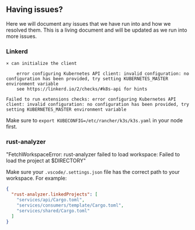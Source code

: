 ## Having issues?

Here we will document any issues that we have run into and how we resolved them. This is a living document and will be updated as we run into more issues.

### Linkerd

```console
× can initialize the client

    error configuring Kubernetes API client: invalid configuration: no configuration has been provided, try setting KUBERNETES_MASTER environment variable
    see https://linkerd.io/2/checks/#k8s-api for hints

Failed to run extensions checks: error configuring Kubernetes API client: invalid configuration: no configuration has been provided, try setting KUBERNETES_MASTER environment variable
```

Make sure to `export KUBECONFIG=/etc/rancher/k3s/k3s.yaml` in your node first.

### rust-analyzer

"FetchWorkspaceError: rust-analyzer failed to load workspace: Failed to load the project at $DIRECTORY"

Make sure your `.vscode/.settings.json` file has the correct path to your workspace. For example:

```json
{
  "rust-analyzer.linkedProjects": [
    "services/api/Cargo.toml",
    "services/consumers/template/Cargo.toml",
    "services/shared/Cargo.toml"
  ]
}
```
